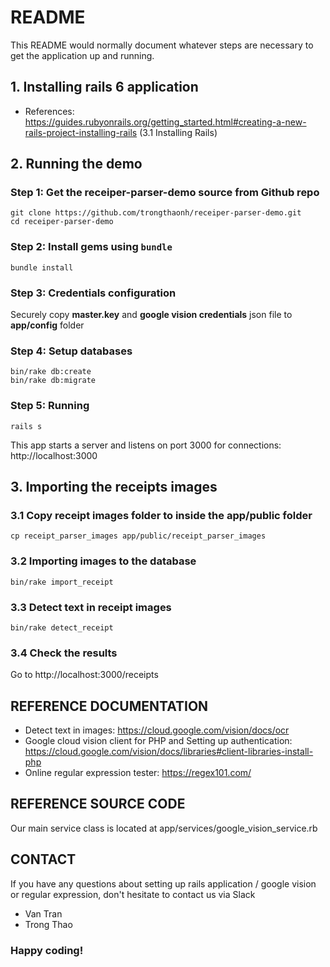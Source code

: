 # README

This README would normally document whatever steps are necessary to get the
application up and running.

## 1. Installing rails 6 application
* References: https://guides.rubyonrails.org/getting_started.html#creating-a-new-rails-project-installing-rails (3.1 Installing Rails)

## 2. Running the demo
### Step 1: Get the receiper-parser-demo source from Github repo 
```
git clone https://github.com/trongthaonh/receiper-parser-demo.git
cd receiper-parser-demo
```

### Step 2: Install gems using `bundle` 
```
bundle install
```


### Step 3: Credentials configuration
Securely copy **master.key** and **google vision credentials** json file to **app/config** folder


### Step 4: Setup databases

```
bin/rake db:create
bin/rake db:migrate
```
### Step 5: Running

```
rails s
```
This app starts a server and listens on port 3000 for connections: http://localhost:3000


## 3. Importing the receipts images
### 3.1 Copy receipt images folder to inside the app/public folder
```
cp receipt_parser_images app/public/receipt_parser_images
```

### 3.2 Importing images to the database
```
bin/rake import_receipt
```

### 3.3 Detect text in receipt images
```
bin/rake detect_receipt
```

### 3.4 Check the results
Go to http://localhost:3000/receipts

## REFERENCE DOCUMENTATION
- Detect text in images: https://cloud.google.com/vision/docs/ocr
- Google cloud vision client for PHP and Setting up authentication: https://cloud.google.com/vision/docs/libraries#client-libraries-install-php
- Online regular expression tester: https://regex101.com/

## REFERENCE SOURCE CODE
Our main service class is located at app/services/google_vision_service.rb

## CONTACT
If you have any questions about setting up rails application / google vision or regular expression, don't hesitate to contact us via Slack
- Van Tran
- Trong Thao

### Happy coding!

